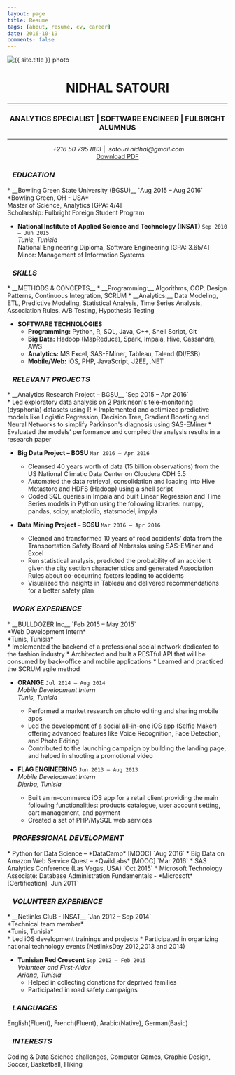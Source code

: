 ```yaml
---
layout: page
title: Resume
tags: [about, resume, cv, career]
date: 2016-10-19
comments: false
---
```


<img src="{{ site.url }}/{{ site.author_photo }}" alt="{{ site.title }} photo" style="text-align:center" class="img-circle animated rotateIn" style='border:6px solid #c0c0c0'>
<h1 style="text-align:center">NIDHAL SATOURI</h1>
<hr>
<h3 style="text-align:center">ANALYTICS SPECIALIST | SOFTWARE ENGINEER | FULBRIGHT ALUMNUS</h3>
<hr>
<p style="text-align:center">
<i class="fa fa-phone-square" aria-hidden="true">&nbsp;+216 50 795 883</i> | <i class="fa fa-envelope" aria-hidden="true">&nbsp;satouri.nidhal@gmail.com</i><br>
<a href="{{ site.url }}/assets/resume.pdf" class="button" download target="_blank"><i class="fa fa-download"></i>Download PDF</a>
</p>

<h3><i class="fa fa-graduation-cap" aria-hidden="true">&nbsp;&nbsp;&nbsp;EDUCATION</i></h3>
* __Bowling Green State University (BGSU)__ `Aug 2015 – Aug 2016`<br/>
*Bowling Green, OH - USA*<br/>
Master of Science, Analytics [GPA: 4/4]<br/>
Scholarship: Fulbright Foreign Student Program<br/>

* __National Institute of Applied Science and Technology (INSAT)__  `Sep 2010 – Jun 2015`<br/>
*Tunis, Tunisia*<br/>
National Engineering Diploma, Software Engineering [GPA: 3.65/4]<br/>
Minor: Management of Information Systems<br/>

<h3><i class="fa fa-cogs" aria-hidden="true">&nbsp;&nbsp;&nbsp;SKILLS</i></h3>
* __METHODS & CONCEPTS__
    * __Programming:__ Algorithms, OOP, Design Patterns, Continuous Integration, SCRUM 
    * __Analytics:__ Data Modeling, ETL, Predictive Modeling, Statistical Analysis, Time Series Analysis, Association Rules, A/B Testing, Hypothesis Testing
    
* __SOFTWARE TECHNOLOGIES__
    * __Programming:__ Python, R, SQL, Java, C++, Shell Script, Git
    * __Big Data:__ Hadoop (MapReduce), Spark, Impala, Hive, Cassandra, AWS
    * __Analytics:__ MS Excel, SAS-EMiner, Tableau, Talend (DI/ESB)
    * __Mobile/Web:__ iOS, PHP, JavaScript, J2EE, .NET

<h3><i class="fa fa-diamond" aria-hidden="true">&nbsp;&nbsp;&nbsp;RELEVANT PROJECTS</i></h3>
* __Analytics Research Project – BGSU__ `Sep 2015 – Apr 2016`<br/>
    * Led exploratory data analysis on 2 Parkinson's tele-monitoring (dysphonia) datasets using R 
    * Implemented and optimized predictive models like Logistic Regression, Decision Tree, Gradient Boosting and Neural Networks to  simplify Parkinson's diagnosis using SAS-EMiner
    * Evaluated the models’ performance and compiled the analysis results in a research paper

* __Big Data Project – BGSU__ `Mar 2016 – Apr 2016`<br/>
    * Cleansed 40 years worth of data (15 billion observations) from the US National Climatic Data Center on Cloudera CDH 5.5
    * Automated the data retrieval, consolidation and loading into Hive Metastore and HDFS (Hadoop) using a shell script
    * Coded SQL queries in Impala and built Linear Regression and Time Series models in Python using the following libraries: numpy, pandas, scipy, matplotlib, statsmodel, impyla

* __Data Mining Project – BGSU__ `Mar 2016 – Apr 2016`<br/>
    * Cleaned and transformed 10 years of road accidents’ data from the Transportation Safety Board of Nebraska using SAS-EMiner and Excel
    * Run statistical analysis, predicted the probability of an accident given the city section characteristics and generated Association Rules about co-occurring factors leading to accidents
    * Visualized the insights in Tableau and delivered recommendations for a better safety plan     

<h3><i class="fa fa-briefcase" aria-hidden="true">&nbsp;&nbsp;&nbsp;WORK EXPERIENCE</i></h3>
* <a href="https://www.bulldozerinc.com/?lang=en" target="_blank" style="text-decoration:none">__BULLDOZER Inc__ </a> `Feb 2015 – May 2015`<br/>
*Web Development Intern*<br/>
*Tunis, Tunisia*<br/>
    * Implemented the backend of a professional social network dedicated to the fashion industry 
    * Architected and built a RESTful API that will be consumed by back-office and mobile applications
    * Learned and practiced the SCRUM agile method
            
* <a href="https://www.orange.tn" target="_blank" style="text-decoration:none">__ORANGE__ </a> `Jul 2014 – Aug 2014`<br/>
*Mobile Development Intern*<br/>
*Tunis, Tunisia*<br/>
    * Performed a market research on photo editing and sharing mobile apps
    * Led the development of a social all-in-one iOS app (Selfie Maker) offering advanced features like Voice Recognition, Face Detection, and Photo Editing
    * Contributed to the launching campaign by building the landing page, and helped in shooting a promotional video
	
* <a href="http://flag-engineering.com" target="_blank" style="text-decoration:none">__FLAG ENGINEERING__ </a> `Jun 2013 – Aug 2013`<br/>
*Mobile Development Intern*<br/>
*Djerba, Tunisia*<br/>
    * Built an m-commerce iOS app for a retail client providing the main following functionalities: products catalogue, user account setting, cart management, and payment
    * Created a set of PHP/MySQL web services

<h3><i class="fa fa-lightbulb-o" aria-hidden="true">&nbsp;&nbsp;&nbsp;PROFESSIONAL DEVELOPMENT</i></h3>
* Python for Data Science – *DataCamp* [MOOC] `Aug 2016`                 
* Big Data on Amazon Web Service Quest – *QwikLabs* [MOOC] `Mar 2016` 
* SAS Analytics Conference (Las Vegas, USA) `Oct 2015`              
* Microsoft Technology Associate: Database Administration Fundamentals - *Microsoft* [Certification] `Jun 2011`	

<h3><i class="fa fa-users" aria-hidden="true">&nbsp;&nbsp;&nbsp;VOLUNTEER EXPERIENCE</i></h3>
* __Netlinks CluB - INSAT__ `Jan 2012 – Sep 2014`<br/>
*Technical team member*<br/>
*Tunis, Tunisia*<br/>
    * Led iOS development trainings and projects
    * Participated in organizing national technology events (NetlinksDay 2012,2013 and 2014) 

* __Tunisian Red Crescent__ `Sep 2012 – Feb 2015`<br/>
*Volunteer and First-Aider*<br/>
*Ariana, Tunisia*<br/>
    * Helped in collecting donations for deprived families
    * Participated in road safety campaigns 

<h3><i class="fa fa-comments-o" aria-hidden="true">&nbsp;&nbsp;&nbsp;LANGUAGES</i></h3>
English(Fluent), French(Fluent), Arabic(Native), German(Basic)

<h3><i class="fa fa-coffee" aria-hidden="true">&nbsp;&nbsp;&nbsp;INTERESTS</i></h3>
Coding & Data Science challenges, Computer Games, Graphic Design, Soccer, Basketball, Hiking

